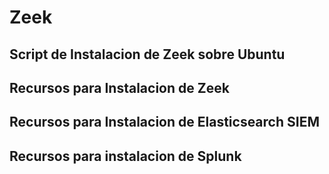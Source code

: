 # Zeek
## Script de Instalacion de Zeek sobre Ubuntu
## Recursos para Instalacion de Zeek
## Recursos para Instalacion de Elasticsearch SIEM
## Recursos para instalacion de Splunk
